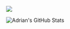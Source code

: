 [<img src="https://i.imgur.com/gtHOc3T.png">](https://youtube.com/c/javascriptmastery)

![Adrian's GitHub Stats](https://github-readme-stats.vercel.app/api?hide=issues,contribs,prs&username=adrianhajdin&show_icons=true)

